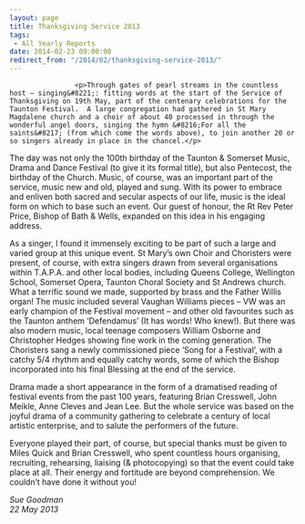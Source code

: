 ```yaml
---
layout: page
title: Thanksgiving Service 2013
tags: 
 - All Yearly Reports
date: 2014-02-23 09:00:00
redirect_from: "/2014/02/thanksgiving-service-2013/"
---
```

<section>

                    
                    <p>Through gates of pearl streams in the countless host – singing&#8221;: fitting words at the start of the Service of Thanksgiving on 19th May, part of the centenary celebrations for the Taunton Festival.  A large congregation had gathered in St Mary Magdalene church and a choir of about 40 processed in through the wonderful angel doors, singing the hymn &#8216;For all the saints&#8217; (from which come the words above), to join another 20 or so singers already in place in the chancel.</p>
<p>The day was not only the 100th birthday of the Taunton &#038; Somerset Music, Drama and Dance Festival (to give it its formal title), but also Pentecost, the birthday of the Church.  Music, of course, was an important part of the service, music new and old, played and sung.  With its power to embrace and enliven both sacred and secular aspects of our life, music is the ideal form on which to base such an event.  Our guest of honour, the Rt Rev Peter Price, Bishop of Bath &#038; Wells, expanded on this idea in his engaging address. </p>
<p>As a singer, I found it immensely exciting to be part of such a large and varied group at this unique event.  St Mary&#8217;s own Choir and Choristers were present, of course, with extra singers drawn from several organisations within T.A.P.A. and other local bodies, including Queens College, Wellington School, Somerset Opera, Taunton Choral Society and St Andrews church.  What a terrific sound we made, supported by brass and the Father Willis organ!  The music included several Vaughan Williams pieces – VW was an early champion of the Festival movement – and other old favourites such as the Taunton anthem &#8216;Defendamus&#8217; (It has words! Who knew!).  But there was also modern music, local teenage composers William Osborne and Christopher Hedges showing fine work in the coming generation.  The Choristers sang a newly commissioned piece &#8216;Song for a Festival&#8217;, with a catchy 5/4 rhythm and equally catchy words, some of which the Bishop incorporated into his final Blessing at the end of the service.</p>
<p>Drama made a short appearance in the form of a dramatised reading of festival events from the past 100 years, featuring Brian Cresswell, John Meikle, Anne Cleves and Jean Lee.  But the whole service was based on the joyful drama of a community gathering to celebrate a century of local artistic enterprise, and to salute the performers of the future.</p>
<p>Everyone played their part, of course, but special thanks must be given to Miles Quick and Brian Cresswell, who spent countless hours organising, recruiting, rehearsing, liaising (&#038; photocopying) so that the event could take place at all.  Their energy and fortitude are beyond comprehension.  We couldn&#8217;t have done it without you!</p>
<p><em>Sue Goodman<br />
22 May 2013</em></p>

                
</section>
